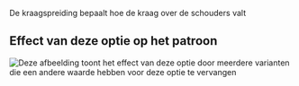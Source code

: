 De kraagspreiding bepaalt hoe de kraag over de schouders valt

## Effect van deze optie op het patroon

![Deze afbeelding toont het effect van deze optie door meerdere varianten die een andere waarde hebben voor deze optie te vervangen](jaeger_collarspread_sample.svg "Effect van deze optie op het patroon")
